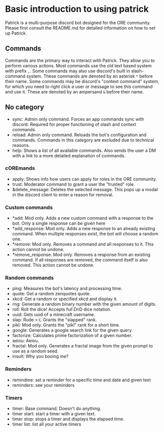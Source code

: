# Basic introduction to using patrick

Patrick is a multi-purpose discord bot designed for the ORE community.
Please first consult the README.md for detailed information on how to set up Patrick.

## Commands

Commands are the primary way to interact with Patrick. They allow you to perform various actions. Most commands use the old text based system with prefix `,`. Some commands may also use discord's built in slash-command system. These commands are denoted by an asterisk `*` before their name. Some commands may be discord's "context command" system, for which you need to right click a user or message to see this command and use it. These are denoted by an ampersand `&` before their name.

## No category

- sync: Admin only command. Forces an app commands sync with discord. Required for proper functioning of slash and context commands.
- reload: Admin only command. Reloads the bot's configuration and commands. Commands in this category are excluded due to technical reasons.
- help: Shows a list of all available commands. Also sends the user a DM with a link to a more detailed explanation of commands.

### cOREmands

- apply: Shows info how users can apply for roles in the ORE community.
- trust: Moderator command to grant a user the "trusted" role.
- &delete_message: Deletes the selected message. This pops up a modal in the discord client to enter a reason for removal.

### Custom commands

- *add: Mod only. Adds a new custom command with a response to the bot. Only a single response can be given here
- *add_response: Mod only. Adds a new response to an already existing command. When multiple responses exist, the bot will choose a random one.
- *remove: Mod only. Removes a command and all responses to it. This action cannot be undone.
- *remove_response: Mod only. Removes a response from an existing command. If all responses are removed, the command itself is also removed. This action cannot be undone.

### Random commands

- ping: Measures the bot's latency and processing time.
- quote: Get a random zenquotes quote.
- xkcd: Get a random or specified xkcd and display it.
- rng: Generate a random binary number with the given amount of digits.
- roll: Roll the dice! Accepts full DnD dice notation.
- uuid: Gets uuid of a minecraft username.
- slap: Rude >:(. Grants the "slapped" rank.
- pikl: Mod only. Grants the "pikl" rank for a short time.
- google: Generates a google search link for the given query.
- factorize: Calculates prime factorization of a given number.
- aeiou: Aeiou.
- fractal: Mod only. Generates a fractal image from the given prompt to use as a random seed.
- insult: Why you booing me?

### Reminders

- remindme: set a reminder for a specific time and date and given text
- reminders: see your reminders


### Timers

- timer: Base command. Doesn't do anything.
- timer start: start a timer with a given text.
- timer stop: stops a timer and displays the elapsed time.
- timer list: list all your active timers